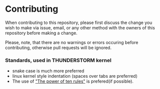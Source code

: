 # Contributing

When contributing to this repository, please first discuss the change you wish to make via issue,
email, or any other method with the owners of this repository before making a change. 

Please, note, that there are no warnings or errors occuring before contributing, otherwise
pull requests will be ignored.
### Standards, used in THUNDERSTORM kernel
* snake case is much more preferred
* linux kernel style indentation (spaces over tabs are preferred)
* The use of ["The power of ten rules"](http://spinroot.com/gerard/pdf/P10.pdf) is prefered(if possible).
